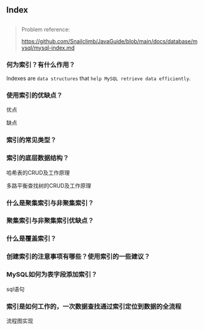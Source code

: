 
## Index

## 

> Problem reference:
>
> https://github.com/Snailclimb/JavaGuide/blob/main/docs/database/mysql/mysql-index.md

### 何为索引？有什么作用？

Indexes are `data structures` that `help MySQL retrieve data efficiently`.

### 使用索引的优缺点？

优点

缺点

### 索引的常见类型？
### 索引的底层数据结构？

哈希表的CRUD及工作原理

多路平衡查找树的CRUD及工作原理

### 什么是聚集索引与非聚集索引？

### 聚集索引与非聚集索引优缺点？

### 什么是覆盖索引？

### 创建索引的注意事项有哪些？使用索引的一些建议？

### MySQL如何为表字段添加索引？

sql语句

### 索引是如何工作的，一次数据查找通过索引定位到数据的全流程

流程图实现


